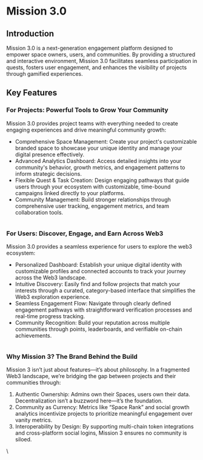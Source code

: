# Mission 3.0

## Introduction

Mission 3.0 is a next-generation engagement platform designed to empower space owners, users, and communities. By providing a structured and interactive environment, Mission 3.0 facilitates seamless participation in quests, fosters user engagement, and enhances the visibility of projects through gamified experiences.

## Key Features

### For Projects: Powerful Tools to Grow Your Community

Mission 3.0 provides project teams with everything needed to create engaging experiences and drive meaningful community growth:

* Comprehensive Space Management: Create your project's customizable branded space to showcase your unique identity and manage your digital presence effectively.
* Advanced Analytics Dashboard: Access detailed insights into your community's behavior, growth metrics, and engagement patterns to inform strategic decisions.
* Flexible Quest & Task Creation: Design engaging pathways that guide users through your ecosystem with customizable, time-bound campaigns linked directly to your platforms.
* Community Management: Build stronger relationships through comprehensive user tracking, engagement metrics, and team collaboration tools.

<figure><img src="https://lh7-rt.googleusercontent.com/docsz/AD_4nXd8oQHHRWxMxZQW3amupWurapeRJpAN16u5ae4JlYDsMo5HMLFCihIbSM2EyxJnOsAB2kXlx5tNvkbwnYtIu-MzQuV7xAqLcC61_tGmrt1X4YnoPWQC4JEVdag-a_mIFIUYe5yJ?key=RorGy8wvhHrk-9_hcsluWYqh" alt=""><figcaption></figcaption></figure>

### For Users: Discover, Engage, and Earn Across Web3

Mission 3.0 provides a seamless experience for users to explore the web3 ecosystem:

* Personalized Dashboard: Establish your unique digital identity with customizable profiles and connected accounts to track your journey across the Web3 landscape.
* Intuitive Discovery: Easily find and follow projects that match your interests through a curated, category-based interface that simplifies the Web3 exploration experience.
* Seamless Engagement Flow: Navigate through clearly defined engagement pathways with straightforward verification processes and real-time progress tracking.
* Community Recognition: Build your reputation across multiple communities through points, leaderboards, and verifiable on-chain achievements.

<figure><img src="https://lh7-rt.googleusercontent.com/docsz/AD_4nXcYWuf0WuXjWlSdOQGEmDF2oj_ezz_5GddpNZjZq9_7EFYoGtOJ7Z_LRwTqUHHV6U5nOA0mBg80XYrQ0h_D45rH_sGNAa3yTf18OvkLGPmvmsYlsk4Jk_wsoIqr8XT3Yz_Ggef9gQ?key=RorGy8wvhHrk-9_hcsluWYqh" alt=""><figcaption></figcaption></figure>

### Why Mission 3? The Brand Behind the Build

Mission 3 isn’t just about features—it’s about philosophy. In a fragmented Web3 landscape, we’re bridging the gap between projects and their communities through:

1. Authentic Ownership: Admins own their Spaces, users own their data. Decentralization isn’t a buzzword here—it’s the foundation.
2. Community as Currency: Metrics like “Space Rank” and social growth analytics incentivize projects to prioritize meaningful engagement over vanity metrics.
3. Interoperability by Design: By supporting multi-chain token integrations and cross-platform social logins, Mission 3 ensures no community is siloed.



\
